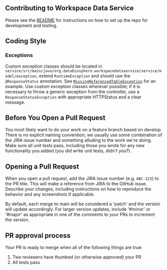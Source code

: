 ## Contributing to Workspace Data Service

Please see the [README](README.md) for instructions on how to set up the repo for development and testing.

## Coding Style
### Exceptions
Custom exception classes should be located in `service/src/main/java/org.databiosphere.workspacedataservice/service/model/exception`, extend `RuntimeException` and should use the `@ResponseStatus` annotation. 
See [`MissingReferencedTableException`](https://github.com/DataBiosphere/terra-workspace-data-service/blob/main/service/src/main/java/org/databiosphere/workspacedataservice/service/model/exception/MissingReferencedTableException.java) for an example. 
Use custom exception classes wherever possible; if it is necessary to throw a generic exception from the controller, use a `ResponseStatusException` with appropriate HTTPStatus and a clear message.

## Before You Open a Pull Request

You most likely want to do your work on a feature branch based on develop. There is no explicit naming convention; we usually use some combination of the JIRA issue number and something alluding to the work we're doing.
Make sure all unit tests pass, including those you wrote for any new functionality you added (you did write unit tests, didn't you?).

## Opening a Pull Request

When you open a pull request, add the JIRA issue number (e.g. `ABC-123`) to the PR title. This will make a reference from JIRA to the GitHub issue. Describe your changes, including instructions on how to reproduce the behavior and any screenshots if applicable.

By default, each merge to main will be considered a 'patch' and the version will update accordingly.  For larger version updates, include '#minor' or '#major' as appropriate in one of the comments to your PRs to increment the version.

## PR approval process

Your PR is ready to merge when all of the following things are true:

1. Two reviewers have thumbed (or otherwise approved) your PR
2. All tests pass
